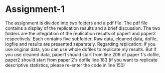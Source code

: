 # Assignment-1

The assignment is divided into two folders and a pdf file. The pdf file contains a display of the replication results and a brief discussion. The two folders are the integration of the replication results of paper1 and paper2 respectively. Each contains five subfolder. Raw data, cleaned data, dofile, logfile and results are presented separately. 
Regarding replication: If you use original data, you can use whole dofiles to replicate my results. But if you use cleaned data, paper1 should start from line 206 of paper 1's dofile, paper2 should start from paper 2's dofile line 183 (if you want to replicate descriptive statistics, please re-enter the code in line 150)
